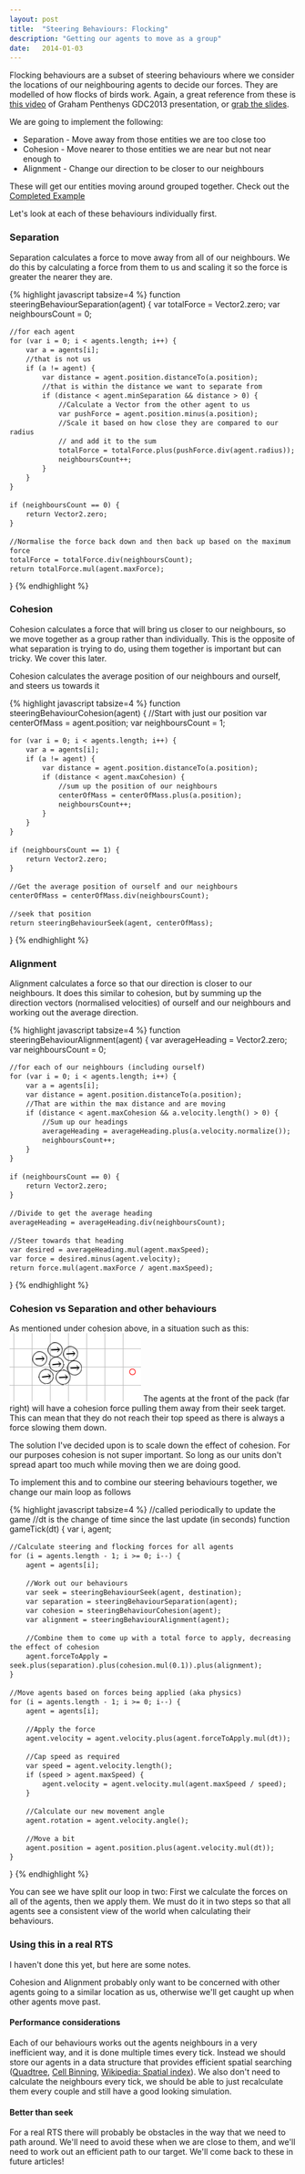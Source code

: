 ```yaml
---
layout: post
title:  "Steering Behaviours: Flocking"
description: "Getting our agents to move as a group"
date:   2014-01-03
---
```


Flocking behaviours are a subset of steering behaviours where we consider the locations of our neighbouring agents to decide our forces. They are modelled of how flocks of birds work.
Again, a great reference from these is [this video] of Graham Penthenys GDC2013 presentation, or [grab the slides].

[this video]: http://gdcvault.com/play/1018262/The-Next-Vector-Improvements-in
[grab the slides]: http://grahampentheny.com/wp-content/uploads/2013/03/The-Next-Vector.pdf


We are going to implement the following:

- Separation - Move away from those entities we are too close too
- Cohesion - Move nearer to those entities we are near but not near enough to
- Alignment - Change our direction to be closer to our neighbours

These will get our entities moving around grouped together. Check out the [Completed Example]

[Completed Example]: /examples/3-2-steering-behaviours-flock/index.html

Let's look at each of these behaviours individually first.

### Separation

Separation calculates a force to move away from all of our neighbours. We do this by calculating a force from them to us and scaling it so the force is greater the nearer they are.

{% highlight javascript tabsize=4 %}
function steeringBehaviourSeparation(agent) {
	var totalForce = Vector2.zero;
	var neighboursCount = 0;

	//for each agent
	for (var i = 0; i < agents.length; i++) {
		var a = agents[i];
		//that is not us
		if (a != agent) {
			var distance = agent.position.distanceTo(a.position);
			//that is within the distance we want to separate from
			if (distance < agent.minSeparation && distance > 0) {
				//Calculate a Vector from the other agent to us
				var pushForce = agent.position.minus(a.position);
				//Scale it based on how close they are compared to our radius
				// and add it to the sum
				totalForce = totalForce.plus(pushForce.div(agent.radius));
				neighboursCount++;
			}
		}
	}

	if (neighboursCount == 0) {
		return Vector2.zero;
	}

	//Normalise the force back down and then back up based on the maximum force
	totalForce = totalForce.div(neighboursCount);
	return totalForce.mul(agent.maxForce);
}
{% endhighlight %}


### Cohesion

Cohesion calculates a force that will bring us closer to our neighbours, so we move together as a group rather than individually. This is the opposite of what separation is trying to do, using them together is important but can tricky. We cover this later.

Cohesion calculates the average position of our neighbours and ourself, and steers us towards it

{% highlight javascript tabsize=4 %}
function steeringBehaviourCohesion(agent) {
	//Start with just our position
	var centerOfMass = agent.position;
	var neighboursCount = 1;

	for (var i = 0; i < agents.length; i++) {
		var a = agents[i];
		if (a != agent) {
			var distance = agent.position.distanceTo(a.position);
			if (distance < agent.maxCohesion) {
				//sum up the position of our neighbours
				centerOfMass = centerOfMass.plus(a.position);
				neighboursCount++;
			}
		}
	}

	if (neighboursCount == 1) {
		return Vector2.zero;
	}

	//Get the average position of ourself and our neighbours
	centerOfMass = centerOfMass.div(neighboursCount);

	//seek that position
	return steeringBehaviourSeek(agent, centerOfMass);
}
{% endhighlight %}

### Alignment

Alignment calculates a force so that our direction is closer to our neighbours. It does this similar to cohesion, but by summing up the direction vectors (normalised velocities) of ourself and our neighbours and working out the average direction.

{% highlight javascript tabsize=4 %}
function steeringBehaviourAlignment(agent) {
	var averageHeading = Vector2.zero;
	var neighboursCount = 0;

	//for each of our neighbours (including ourself)
	for (var i = 0; i < agents.length; i++) {
		var a = agents[i];
		var distance = agent.position.distanceTo(a.position);
		//That are within the max distance and are moving
		if (distance < agent.maxCohesion && a.velocity.length() > 0) {
			//Sum up our headings
			averageHeading = averageHeading.plus(a.velocity.normalize());
			neighboursCount++;
		}
	}

	if (neighboursCount == 0) {
		return Vector2.zero;
	}

	//Divide to get the average heading
	averageHeading = averageHeading.div(neighboursCount);

	//Steer towards that heading
	var desired = averageHeading.mul(agent.maxSpeed);
	var force = desired.minus(agent.velocity);
	return force.mul(agent.maxForce / agent.maxSpeed);
}
{% endhighlight %}

### Cohesion vs Separation and other behaviours

As mentioned under cohesion above, in a situation such as this:
<img class="inline" src="/images/flocking.png" />
The agents at the front of the pack (far right) will have a cohesion force pulling them away from their seek target. This can mean that they do not reach their top speed as there is always a force slowing them down.

The solution I've decided upon is to scale down the effect of cohesion. For our purposes cohesion is not super important. So long as our units don't spread apart too much while moving then we are doing good.

To implement this and to combine our steering behaviours together, we change our main loop as follows

{% highlight javascript tabsize=4 %}
//called periodically to update the game
//dt is the change of time since the last update (in seconds)
function gameTick(dt) {
	var i, agent;

	//Calculate steering and flocking forces for all agents
	for (i = agents.length - 1; i >= 0; i--) {
		agent = agents[i];

		//Work out our behaviours
		var seek = steeringBehaviourSeek(agent, destination);
		var separation = steeringBehaviourSeparation(agent);
		var cohesion = steeringBehaviourCohesion(agent);
		var alignment = steeringBehaviourAlignment(agent);

		//Combine them to come up with a total force to apply, decreasing the effect of cohesion
		agent.forceToApply = seek.plus(separation).plus(cohesion.mul(0.1)).plus(alignment);
	}

	//Move agents based on forces being applied (aka physics)
	for (i = agents.length - 1; i >= 0; i--) {
		agent = agents[i];

		//Apply the force
		agent.velocity = agent.velocity.plus(agent.forceToApply.mul(dt));

		//Cap speed as required
		var speed = agent.velocity.length();
		if (speed > agent.maxSpeed) {
			agent.velocity = agent.velocity.mul(agent.maxSpeed / speed);
		}

		//Calculate our new movement angle
		agent.rotation = agent.velocity.angle();

		//Move a bit
		agent.position = agent.position.plus(agent.velocity.mul(dt));
	}
}
{% endhighlight %}

You can see we have split our loop in two: First we calculate the forces on all of the agents, then we apply them. We must do it in two steps so that all agents see a consistent view of the world when calculating their behaviours.

### Using this in a real RTS

I haven't done this yet, but here are some notes.

Cohesion and Alignment probably only want to be concerned with other agents going to a similar location as us, otherwise we'll get caught up when other agents move past.

#### Performance considerations

Each of our behaviours works out the agents neighbours in a very inefficient way, and it is done multiple times every tick.
Instead we should store our agents in a data structure that provides efficient spatial searching ([Quadtree], [Cell Binning], [Wikipedia: Spatial index]).
We also don't need to calculate the neighbours every tick, we should be able to just recalculate them every couple and still have a good looking simulation.

[Quadtree]: http://en.wikipedia.org/wiki/Quadtree
[Cell Binning]: http://www.slac.stanford.edu/cgi-wrap/getdoc/slac-r-186.pdf
[Wikipedia: Spatial index]: http://en.wikipedia.org/wiki/Spatial_database#Spatial_index

#### Better than seek

For a real RTS there will probably be obstacles in the way that we need to path around. We'll need to avoid these when we are close to them, and we'll need to work out an efficient path to our target. We'll come back to these in future articles!
